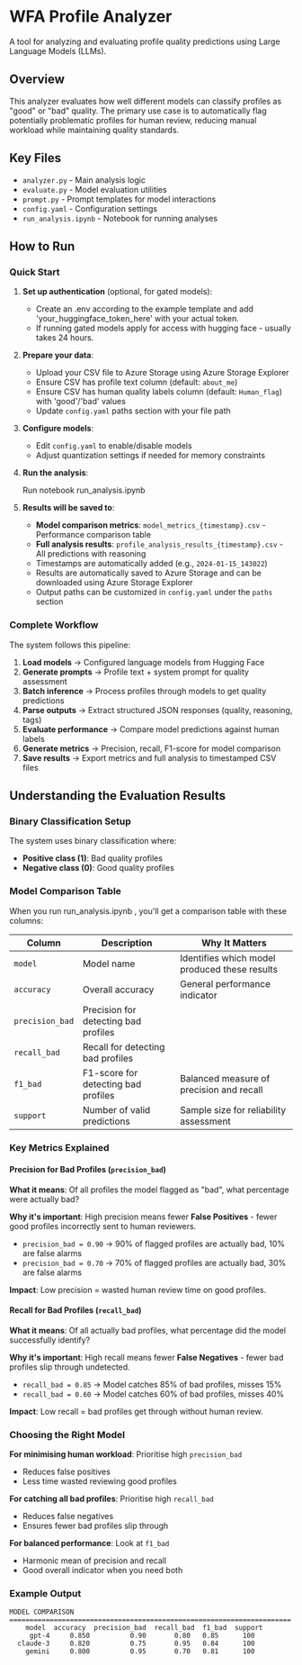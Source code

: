# WFA Profile Analyzer

A tool for analyzing and evaluating profile quality predictions using Large Language Models (LLMs).

## Overview

This analyzer evaluates how well different models can classify profiles as "good" or "bad" quality. The primary use case is to automatically flag potentially problematic profiles for human review, reducing manual workload while maintaining quality standards.

## Key Files

- `analyzer.py` - Main analysis logic
- `evaluate.py` - Model evaluation utilities
- `prompt.py` - Prompt templates for model interactions
- `config.yaml` - Configuration settings
- `run_analysis.ipynb` - Notebook for running analyses

## How to Run

### Quick Start

1. **Set up authentication** (optional, for gated models):

   - Create an .env according to the example template and add 'your_huggingface_token_here' with your actual token.
   - If running gated models apply for access with hugging face - usually takes 24 hours. 

2. **Prepare your data**:
   - Upload your CSV file to Azure Storage using Azure Storage Explorer
   - Ensure CSV has profile text column (default: `about_me`)
   - Ensure CSV has human quality labels column (default: `Human_flag`) with 'good'/'bad' values
   - Update `config.yaml` paths section with your file path

3. **Configure models**:
   - Edit `config.yaml` to enable/disable models
   - Adjust quantization settings if needed for memory constraints

4. **Run the analysis**:
     
     Run notebook run_analysis.ipynb

5. **Results will be saved to**:
   - **Model comparison metrics**: `model_metrics_{timestamp}.csv` - Performance comparison table
   - **Full analysis results**: `profile_analysis_results_{timestamp}.csv` - All predictions with reasoning
   - Timestamps are automatically added (e.g., `2024-01-15_143022`)
   - Results are automatically saved to Azure Storage and can be downloaded using Azure Storage Explorer
   - Output paths can be customized in `config.yaml` under the `paths` section


### Complete Workflow
The system follows this pipeline:
1. **Load models** → Configured language models from Hugging Face
2. **Generate prompts** → Profile text + system prompt for quality assessment  
3. **Batch inference** → Process profiles through models to get quality predictions
4. **Parse outputs** → Extract structured JSON responses (quality, reasoning, tags)
5. **Evaluate performance** → Compare model predictions against human labels
6. **Generate metrics** → Precision, recall, F1-score for model comparison
7. **Save results** → Export metrics and full analysis to timestamped CSV files

## Understanding the Evaluation Results

### Binary Classification Setup

The system uses binary classification where:
- **Positive class (1)**: Bad quality profiles
- **Negative class (0)**: Good quality profiles

### Model Comparison Table

When you run run_analysis.ipynb , you'll get a comparison table with these columns:

| Column | Description | Why It Matters |
|--------|-------------|----------------|
| `model` | Model name | Identifies which model produced these results |
| `accuracy` | Overall accuracy | General performance indicator |
| `precision_bad` | Precision for detecting bad profiles | 
| `recall_bad` | Recall for detecting bad profiles |
| `f1_bad` | F1-score for detecting bad profiles | Balanced measure of precision and recall |
| `support` | Number of valid predictions | Sample size for reliability assessment |

### Key Metrics Explained

#### Precision for Bad Profiles (`precision_bad`)
**What it means**: Of all profiles the model flagged as "bad", what percentage were actually bad?

**Why it's important**: High precision means fewer **False Positives** - fewer good profiles incorrectly sent to human reviewers.

- `precision_bad = 0.90` → 90% of flagged profiles are actually bad, 10% are false alarms
- `precision_bad = 0.70` → 70% of flagged profiles are actually bad, 30% are false alarms

**Impact**: Low precision = wasted human review time on good profiles.

#### Recall for Bad Profiles (`recall_bad`)
**What it means**: Of all actually bad profiles, what percentage did the model successfully identify?

**Why it's important**: High recall means fewer **False Negatives** - fewer bad profiles slip through undetected.

- `recall_bad = 0.85` → Model catches 85% of bad profiles, misses 15%
- `recall_bad = 0.60` → Model catches 60% of bad profiles, misses 40%

**Impact**: Low recall = bad profiles get through without human review.

### Choosing the Right Model

**For minimising human workload**: Prioritise high `precision_bad`
- Reduces false positives
- Less time wasted reviewing good profiles

**For catching all bad profiles**: Prioritise high `recall_bad`
- Reduces false negatives  
- Ensures fewer bad profiles slip through

**For balanced performance**: Look at `f1_bad`
- Harmonic mean of precision and recall
- Good overall indicator when you need both

### Example Output

```
MODEL COMPARISON
======================================================================
    model  accuracy  precision_bad  recall_bad  f1_bad  support
     gpt-4     0.850          0.90       0.80   0.85      100
  claude-3     0.820          0.75       0.95   0.84      100
    gemini     0.800          0.95       0.70   0.81      100
```


